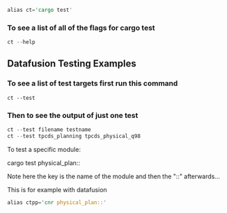 
```rust
alias ct='cargo test'
```

### To see a list of all of the flags for cargo test

```rust
ct --help
```

## Datafusion Testing Examples

### To see a list of test targets first run this command

```
ct --test
```

### Then to see the output of just one test

```rust
ct --test filename testname
ct --test tpcds_planning tpcds_physical_q98
```

To test a specific module:

cargo test physical_plan::

Note here the key is the name of the module and then the "::" afterwards...

This is for example with datafusion

```rust
alias ctpp='cnr physical_plan::'
```
